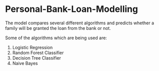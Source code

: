 # Personal-Bank-Loan-Modelling

<p>The model compares several different algorithms and predicts whether a family will be granted the loan from the bank or not.</p>
<p>
  Some of the algorithms which are being used are:
  <ol>
    <li>Logistic Regression</li>
    <li>Random Forest Classifier</li>
    <li>Decision Tree Classifier</li>
    <li>Naive Bayes</li>
  </ol>
</p>

